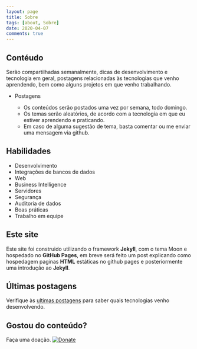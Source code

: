 ```yaml
---
layout: page
title: Sobre
tags: [about, Sobre]
date: 2020-04-07
comments: true
---
```


## Contéudo
Serão compartilhadas semanalmente, dicas de desenvolvimento e tecnologia em geral, postagens relacionadas às tecnologias que venho aprendendo, bem como alguns projetos em que venho trabalhando.

* Postagens

    * Os conteúdos serão postados uma vez por semana, todo domingo.
    * Os temas serão aleatórios, de acordo com a tecnologia em que eu estiver aprendendo e praticando.
    * Em caso de alguma sugestão de tema, basta comentar ou me enviar uma mensagem via github.


## Habilidades
* Desenvolvimento
* Integrações de bancos de dados
* Web
* Business Intelligence
* Servidores
* Segurança
* Auditoria de dados
* Boas práticas
* Trabalho em equipe

## Este site
Este site foi construido utilizando o framework **Jekyll**, com o tema Moon e hospedado no **GitHub Pages**, em breve será feito um post explicando como hospedagem paginas **HTML** estáticas no github pages e posteriormente uma introdução ao **Jekyll**.

## Últimas postagens

Verifique às [ultimas postagens](http://rodrigosantucci.github.io/posts/) para saber quais tecnologias venho desenvolvendo.
      

## Gostou do conteúdo?

Faça uma doação. 
[![Donate](https://img.shields.io/badge/paypal-donate-blue.svg)](https://www.paypal.com/cgi-bin/webscr?cmd=_s-xclick&hosted_button_id=2X9NF2H8CTTU4&source=url)  
    
